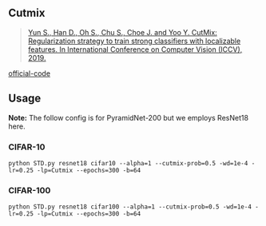 
## Cutmix


> [Yun S., Han D., Oh S., Chu S., Choe J. and Yoo Y. CutMix: Regularization strategy to train strong classifiers with localizable features. In International Conference on Computer Vision (ICCV), 2019.](https://arxiv.org/abs/1905.04899)

[official-code](https://github.com/clovaai/CutMix-PyTorch)


## Usage

**Note:** The follow config is for PyramidNet-200 but we employs ResNet18 here.

### CIFAR-10

	python STD.py resnet18 cifar10 --alpha=1 --cutmix-prob=0.5 -wd=1e-4 -lr=0.25 -lp=Cutmix --epochs=300 -b=64

### CIFAR-100

	python STD.py resnet18 cifar100 --alpha=1 --cutmix-prob=0.5 -wd=1e-4 -lr=0.25 -lp=Cutmix --epochs=300 -b=64

